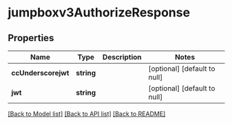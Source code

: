 # jumpboxv3AuthorizeResponse

## Properties
Name | Type | Description | Notes
------------ | ------------- | ------------- | -------------
**ccUnderscorejwt** | **string** |  | [optional] [default to null]
**jwt** | **string** |  | [optional] [default to null]

[[Back to Model list]](../README.md#documentation-for-models) [[Back to API list]](../README.md#documentation-for-api-endpoints) [[Back to README]](../README.md)


